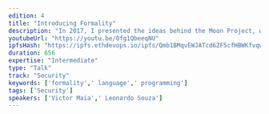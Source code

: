```yaml
---
edition: 4
title: "Introducing Formality"
description: "In 2017, I presented the ideas behind the Moon Project, which aims to create a blazingly fast and secure decentralized browser for DApps. In this talk, I'll highlight advancements towards this goal, highlighting Formality, a massively parallel programming language featuring formal proofs and smart contracts, and the FVM, a decentralized virtual machine dedicated to running functional programs with much lower gas costs using the so-called Abstract Algorithm."
youtubeUrl: "https://youtu.be/0fg1QbeeqNU"
ipfsHash: "https://ipfs.ethdevops.io/ipfs/Qmb1BMqvEWJATcd6ZF5cfHBWKfvqw3h7vvYaRG2rQBN2jL?filename=Introducing_Formality_by_Victor_Maia_Leonardo_Souza_Devcon4-0fg1QbeeqNU.mp4"
duration: 656
expertise: "Intermediate"
type: "Talk"
track: "Security"
keywords: ['formality',' language',' programming']
tags: ['Security']
speakers: ['Victor Maia',' Leonardo Souza']
---
```

